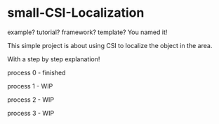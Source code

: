 # small-CSI-Localization

example? tutorial? framework? template? You named it!

This simple project is about using CSI to localize the object in the area.

With a step by step explanation!

process 0 - finished

process 1 - WIP

process 2 - WIP

process 3 - WIP
